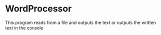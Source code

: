 # WordProcessor
 This program reads from a file and outputs the text or outputs the written text in the console
